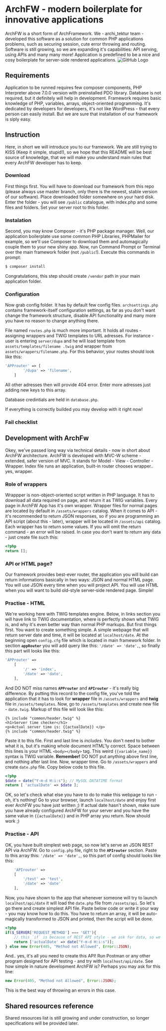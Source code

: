 # ArchFW - modern boilerplate for innovative applications
ArchFW is a short form of ArchFramework. We - archi_tektur team - developed this software as a solution for common 
PHP applications problems, such as securing session, cute error throwing and routing. Software is still growing, so 
we are expanding it's capabilities: API serving, using APIs and many many more! Application is predefined to be a 
nice and cosy boilerplate for server-side rendered applications.
![GitHub Logo](https://archi-tektur.pl/img/gh/wizytowka-r.png)

## Requirements
Application to be runned requires few composer components, PHP Interpreter above 7.0.0 version with preinstalled PDO library. Database is not required, but it definitely will help in development. Framework requires basic knowledge of PHP, variables, arrays, object-oriented programming. It's dedicated by developers for developers, it's not like WordPress - that every person can easily install. But we are sure that installation of our framework is siply easy.
## Instruction
Here, in short we will introduce you to our framework. We are still trying to KISS (Keep it simple, stupid!), so we hope that this README will be best source of knowledge, that we will make you understand main rules that every ArchFW developer has to keep.
### Download
First things first. You will have to download our framework from this repo (please always use master branch, only there is the newest, stable version of our software). Place downloaded folder somewhere on your hard disk. Enter the folder - you will see `/public` catalogue, with index.php and some files and folders. Set your server root to this folder.
### Instalation
Second, you may know Composer - it's PHP package manager. Well, our application boilerplate use some common PHP 
Libraries, PHPMailer for example, so we'll use Composer to download them and automagically couple them to your new shiny app. Now, run Command Prompt or Terminal over the main framework folder (not `/public`!). Execute this commands in prompt:
```sh
$ composer install
```
Congratulations, this step should create `/vendor` path in your main application folder. 

### Configuration
Now grab config folder. It has by default few config files. `archsettings.php` contains framework-itself 
configuration settings, as far as you don't want change the framework structure, disable API functionality and many 
more you have no reason to change anything there. 

File named `routes.php` is much more important. It holds all routes - assigning wrappers and TWIG templates to URL 
adresses. For instance - user is entering `server/dupa` and he will load template from `assets/templates/filename
.twig` and wrapper from `assets/wrappers/filename.php`. For this behavior, your routes should look like this:
```php
'APProuter' => [
        '/dupa' => 'filename',
    ]
```
All other adresses then will provide 404 error. Enter more adresses just adding new keys to this array.

Database credintials are held in `database.php`.

If everything is correctly builded you may develop with it right now!
### Fail checklist

## Development with ArchFw
Okey, we've passed long way via technical details - now in short about ArchFW architecture. 
ArchFW is developed with MVC-W scheme - extended, safer version of MVC. It stands for Model - View - Controller - Wrapper. Index file runs an application, built-in router chooses wrapper.. yes, wrapper.
### Role of wrappers
Wrappper is non-object-oriented script written in PHP language. It has to download all data required on page, and return it as TWIG variables. Every page in ArchFW App has it's own wrapper. Wrapper files for normal pages are located by default in `/assets/wrappers` catalog. When it comes to API - it's recommended to return JSON responses, so if you are programming an API script (about this - later), wrapper will be located in `/assets/api` catalog. Each wrapper has to return some values. If you will omit the return command - an error will be raised. In case you don't want to return any data - just create file such this:
```php
<?php
return [];
```

### API or HTML page?
Our framework provides best-ever router, the application you will build can return informations basically in two ways: JSON and normal HTML page. You will use JSON every time when you will project API. You will use HTML when you will want to build old-style server-side rendered page. Simple!
### Practise - HTML
We're working here with TWIG templates engine. Below, in links section you will have link to TWIG documentation, where is perfectly shown what TWIG is, and why it's even better way than normal PHP markups. 
But first things first. You want to create something simple. A simple webpage that will return server date and time, it will be located at `localhost/date`. At the beginning open `config.cfg` file which is located in main framework folder. In section __`appRouter`__ you will add query like this: `'/date' => 'date',`, so finally this part will looks like this:
```php
'APProuter' =>
    [
        '/' => 'index',
        '/date' => 'date',
    ],
```
And DO NOT miss names __`APProuter`__ and __`APIrouter`__ - it's really big difference. By putting this record to the 
config file, you've told the application that it has to look for __wrapper__ file in `/assets/wrappers` and __twig__ file in `/assets/templates`. 
Now, go to `/assets/templates` and create new file - `date.twig`. Markup of this file will look like this:
```twig
{% include "common/header.twig" %}
<h1>Server time checker</h1>
<p>Actual server time is: {{actualDate}} </p>
{% include "common/header.twig" %}
```
Paste it to this file. First and last line is _includes_. You don't need to bother what it is, but it's making whole document HTML'ly correct. Space between this lines is your HTML `<body></body>` tag. This weird `{{variable_name}}` syntax is TWIG variable.
__Remember!__ DO NOT put anything above first line, and nothing after last line. 
Now, wrapper time. Go to `/assets/wrappers` and create `date.php` file. Copy below code to this file.
```php
<?php
$date = date("Y-m-d H:i:s"); // MySQL DATATIME format
return [ 'actualDate' => $date ];
```
OK, so let's check what else you have to do to make this webpage to run - oh, it's nothing! Go to your browser, launch `localhost/date` and enjoy first ever ArchFW you have just written ;) If actual date hasn't shown, make sure you have already configured ArchFW for your server and you have the same value in `{{actualDate}}` and in PHP array you return. Now should work ;)
### Practise - API
OK, you have built simplest web page, so now let's serve an JSON REST API via ArchFW. Go to `config.php` file, right to the __`APIrouter`__ section. Paste to this array this: `'/date' => 'date',`, so this part of config should looks like this:
```php
    'APIrouter' =>
    [
        '/test' => 'test',
        '/date' => 'date'
    ],
```
Now, you have shown to the app that whenever someone will try to launch `localhost/api/date` it will load the `date.php` file from `/assets/api`. So let's go there and create simplest API file. Paste below code or write it your way - you may know how to do this. You have to return an array, it will be auto-magically transformed to JSON and printed, then the script will be done.
```php
<?php
if($_SERVER['REQUEST_METHOD'] === 'GET'){ 
    // this `if` is because of REST API style - we ask for data, so we use GET method
    return ['actualDate' => date("Y-m-d H:i:s")];
} else new Error(405, "Method not Allowed", Error::JSON);
```
And.. yes, it's all you need to create this API! Run Postman or any other program designed for API testing - and try with `localhost/api/date`. See how simple in nature development ArchFW is?
Perhaps you may ask for this line:
```php
new Error(405, "Method not Allowed", Error::JSON);
```
This is the best way of throwing an errors in this case.

## Shared resources reference

Shared resources list is still growing and under construction, so longer specifications will be provided later.




















